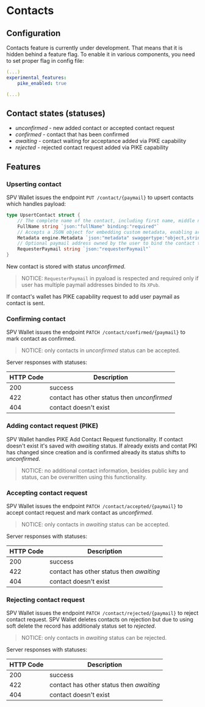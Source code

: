 # Contacts

## Configuration

Contacts feature is currently under development. That means that it is hidden behind a feature flag. To enable it in various components, you need to set proper flag in config file: 

```yaml
(...)
experimental_features:
	pike_enabled: true

(...)
```

## Contact states (statuses)

* *unconfirmed* - new added contact or accepted contact request
* *confirmed* - contact that has been confirmed
* *awaiting* - contact waiting for acceptance added via PIKE capability
* *rejected* - rejected contact request added via PIKE capability

## Features

### Upserting contact

SPV Wallet issues the endpoint `PUT /contact/{paymail}` to upsert contacts which handles payload:
```go
type UpsertContact struct {
	// The complete name of the contact, including first name, middle name (if applicable), and last name.
	FullName string `json:"fullName" binding:"required"`
	// Accepts a JSON object for embedding custom metadata, enabling arbitrary additional information to be associated with the resource
	Metadata engine.Metadata `json:"metadata" swaggertype:"object,string" example:"key:value,key2:value2"`
	// Optional paymail address owned by the user to bind the contact to. It is required in case if user has multiple paymail addresses
	RequesterPaymail string `json:"requesterPaymail"`
}
```

New contact is stored with status *unconfirmed*. 

>NOTICE: `RequesterPaymail` in pyaload is respected and required only if user has multiple paymail addresses binded to its `XPub`.

If contact's wallet has PIKE capability request to add user paymail as contact is sent.

### Confirming contact

SPV Wallet issues the endpoint `PATCH /contact/confirmed/{paymail}` to mark contact as confirmed.

>NOTICE: only contacts in *unconfirmed* status can be accepted.

Server responses with statuses:

| HTTP Code | Description |
|-----------|-------------|
| 200 | success |
| 422 | contact has other status then *unconfirmed* |
| 404 | contact doesn't exist |

### Adding contact request (PIKE)

SPV Wallet handles PIKE Add Contact Request functionality. If contact doesn't exist it's saved with *awaiting* status. If already exists and contat PKI has changed since creation and is confirmed already its status shifts to *unconfirmed*.

>NOTICE: no additional contact information, besides public key and status, can be overwritten using this functionality.

### Accepting contact request

SPV Wallet issues the endpoint `PATCH /contact/accepted/{paymail}` to accept contact request and mark contact as *unconfirmed*.

>NOTICE: only contacts in *awaiting* status can be accepted.

Server responses with statuses:

| HTTP Code | Description |
|-----------|-------------|
| 200 | success |
| 422 | contact has other status then *awaiting* |
| 404 | contact doesn't exist |

### Rejecting contact request

SPV Wallet issues the endpoint `PATCH /contact/rejected/{paymail}` to reject contact request. SPV Wallet deletes contacts on rejection but due to using soft delete the record has additionaly status set to *rejected*.

>NOTICE: only contacts in *awaiting* status can be rejected.

Server responses with statuses:

| HTTP Code | Description |
|-----------|-------------|
| 200 | success |
| 422 | contact has other status then *awaiting* |
| 404 | contact doesn't exist |
